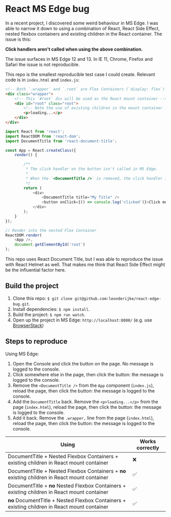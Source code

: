 # React MS Edge bug

In a recent project, I discovered some weird behaviour in MS Edge. I was able to narrow it down to using a combination of React, React Side Effect, nested flexbox containers and existing children in the React container. The issue is this:

**Click handlers aren't called when using the above combination.**

The issue surfaces in MS Edge 12 and 13. In IE 11, Chrome, Firefox and Safari the issue is not reproducible.

This repo is the smallest reproducible test case I could create. Relevant code is in `index.html` and `index.js`:

```html
<!-- Both `.wrapper` and `.root` are Flex Containers (`display: flex`) -->
<div class="wrapper">
	<!-- This `#root` div will be used as the React mount container -->
	<div id="root" class="root">
		<!-- Note the use of existing children in the mount container -->
		<p>loading...</p>
	</div>
</div>
```

```js
import React from 'react';
import ReactDOM from 'react-dom';
import DocumentTitle from 'react-document-title';

const App = React.createClass({
	render() {

		/**
		 * The click handler on the button isn't called in MS Edge.
		 *
		 * When the `<DocumentTitle />` is removed, the click handler is called.
		 */
		return (
			<div>
				<DocumentTitle title="My Title" />
				<button onClick={() => console.log('clicked')}>Click me</button>
			</div>
		);
	}
});

// Render into the nested Flex Container
ReactDOM.render(
	<App />,
	document.getElementById('root')
);
```

This repo uses React Document Title, but I was able to reproduce the issue with React Helmet as well. That makes me think that React Side Effect might be the influential factor here.

## Build the project

1. Clone this repo: `$ git clone git@github.com:leonderijke/react-edge-bug.git`.
2. Install dependencies: `$ npm install`.
3. Build the project: `$ npm run watch`.
4. Open up the project in MS Edge: `http://localhost:8080/` (e.g. use [BrowserStack](https://www.browserstack.com))

## Steps to reproduce

Using MS Edge:

1. Open the Console and click the button on the page. No message is logged to the console.
2. Click somewhere else in the page, then click the button: the message is logged to the console.
3. Remove the `<DocumentTitle />` from the `App` component (`index.js`), reload the page, then click the button: the message is logged to the console.
4. Add the `DocumentTitle` back. Remove the `<p>loading...</p>` from the page (`index.html`), reload the page, then click the button: the message is logged to the console.
5. Add it back. Remove the `.wrapper,` line from the page (`index.html`), reload the page, then click the button: the message is logged to the console.

| Using                                                                                         | Works correctly    |
| --------------------------------------------------------------------------------------------- | ------------------ |
| DocumentTitle + Nested Flexbox Containers + existing children in React mount container        | :x:                |
| DocumentTitle + Nested Flexbox Containers + **no** existing children in React mount container | :white_check_mark: |
| DocumentTitle + **no** Nested Flexbox Containers + existing children in React mount container | :white_check_mark: |
| **no** DocumentTitle + Nested Flexbox Containers + existing children in React mount container | :white_check_mark: |
